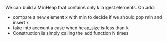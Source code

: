 We can build a MinHeap that contains only k largest elements.
On add:
* compare a new element x with min to decide if we should pop min and insert x
* take into account a case when heap_size is less than k
* Construction is simply calling the add function N times